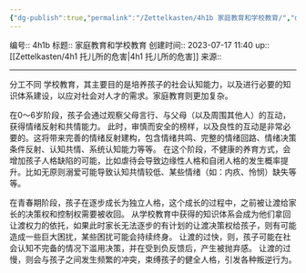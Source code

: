 ```yaml
---
{"dg-publish":true,"permalink":"/Zettelkasten/4h1b 家庭教育和学校教育/","dgPassFrontmatter":true}
---
```


编号:: 4h1b
标题:: 家庭教育和学校教育
创建时间:: 2023-07-17 11:40
up:: [[Zettelkasten/4h1 托儿所的危害\|4h1 托儿所的危害]]
来源:: 

---
分工不同
学校教育，其主要目的是培养孩子的社会认知能力，以及进行必要的知识体系建设，以应对社会对人才的需求。家庭教育则更加复杂。

在0～6岁阶段，孩子会通过观察父母言行、与父母（以及周围其他人）的互动，获得情绪反射和共情能力。
此时，审慎而安全的榜样，以及良性的互动是非常必要的。这将带来完善的情绪反射建构，包含情绪共鸣、完整的情绪回路、情绪决策条件反射、认知共情、系统认知能力等等。
在这个阶段，不健康的养育方式，会增加孩子人格缺陷的可能，比如虐待会导致边缘性人格和自闭人格的发生概率提升。比如无原则溺爱可能导致认知共情较低、某些情绪（如：内疚、怜悯）缺失等等。

在青春期阶段，孩子在逐步成长为独立人格，这个成长的过程中，之前被让渡给家长的决策权和控制权需要被收回。
从学校教育中获得的知识体系会成为他们拿回让渡权力的依托，如果此时家长无法逐步的有计划的让渡决策权给孩子，则有可能造成一些巨大困扰，某些困扰可能会持续终身。
让渡的过快，则，孩子可能在社会认知不完备的情况下滥用决策，并在受到负反馈后，产生被抛弃感。
让渡的过慢，则会与孩子之间发生频繁的冲突，束缚孩子的健全人格，引发各种叛逆行为。